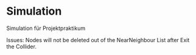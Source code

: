 # Simulation
Simulation für Projektpraktikum


Issues:
Nodes will not be deleted out of the NearNeighbour List after Exit the Collider.
